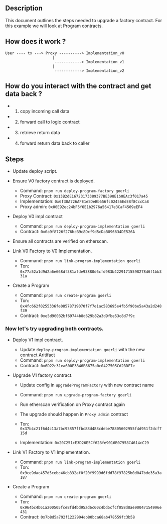 ## Description

This document outlines the steps needed to upgrade a factory contract.
For this example we will look at Program contracts.

## How does it work ?

```
User ---- tx ---> Proxy ----------> Implementation_v0
                     |
                      ------------> Implementation_v1
                     |
                      ------------> Implementation_v2
```

## How do you interact with the contract and get data back ?

- 1) copy incoming call data
- 2) forward call to logic contract
- 3) retrieve return data
- 4) forward return data back to caller


## Steps

- Update deploy script.

- Ensure V0 factory contract is deployed.
    - Command: `pnpm run deploy-program-factory goerli`
    - Proxy Contract: `0x13B2dE16723173389377BE398E1b0EAc3f017a45`
    - Implementation: `0x6f30A726AFE1e5DeBb656fc02456EdE8f8CccCa8`
    - Proxy admin: `0x00E92ec24bF5f6E1b2976a56417e3CaF4509eEF4`


- Deploy V0 impl contract
    - Command: `pnpm run deploy-program-implementation goerli`
    - Contract: `0x0a9f8726f276bcB9c8Dcf9d5cDaB896634DE526A`


- Ensure all contracts are verified on etherscan.

- Link V0 Factory to V0 Implementation.
    - Command: `pnpm run link-program-implementation goerli`
    - Txn: `0x77a52a1d9d2a6e668df381afde93880d6cfd983b42291715598278d6f1bb331a`

- Create a Program
    - Command: `pnpm run create-program goerli`
    - Txn: `0x4fc662f0255336fe08578719070f7f7e1ac583695e4fb5f90be5a43a2d248f39`
    - Contract: `0xe5d96032bf69744b8d629b82a3d9fbe53c8d7f9c`


### Now let's try upgrading both contracts.


- Deploy V1 impl contract.
    - Update `deploy-program-implementation goerli` with the new contract Aritifact
    - Command: `pnpm run deploy-program-implementation goerli`
    - Contract: `0x6D22c31ea600E3846B6675a0c0427505Cd2BDF7e`

- Upgrade V1 factory contract.
    - Update config in `upgradeProgramFactory` with new contract name
    - Command: `pnpm run upgrade-program-factory goerli`
    - Run etherscan verification on Proxy contract again
    - The upgrade should happen in `Proxy admin` contract

    - Txn: `0x37b4c21f6d4c13a7bc95857ffbc88d488cdebe78805602955f4d951f2dcf715d`
    - Implementation: `0x20C251cE3D26E5Cf628fe9016B07958C4614cC29`

- Link V1 Factory to V1 Implementation.
    - Command: `pnpm run link-program-implementation goerli`
    - Txn: `0x9ce9dac457d5cebc46cb832af0f20f9999d6fdd78f97825b0d047bde35a3a187`

- Create a Program
    - Command: `pnpm run create-program goerli`
    - Txn: `0x964bc4b61a200505fce8fd4bd95ad6c60c4bd5cfcf058d8ae90047154996e431`
    - Contract:  `0x7b8d5a792f1222994eb80bca68ab478559fc3b58`
